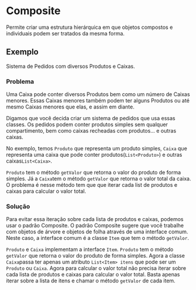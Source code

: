 # Composite

Permite criar uma estrutura hierárquica em que objetos compostos e individuais podem ser tratados da mesma forma.

## Exemplo
Sistema de Pedidos com diversos Produtos e Caixas.

### Problema

Uma Caixa pode conter diversos Produtos bem como um número de Caixas menores. Essas Caixas menores também podem ter alguns Produtos ou até mesmo Caixas menores que elas, e assim em diante.

Digamos que você decida criar um sistema de pedidos que usa essas classes. Os pedidos podem conter produtos simples sem qualquer compartimento, bem como caixas recheadas com produtos... e outras caixas.

No exemplo, temos `Produto` que representa um produto simples, `Caixa` que representa uma caixa que pode conter produtos(`List<Produto>`) e outras caixas`List<Caixa>`.

`Produto` tem o método `getValor` que retorna o valor do produto de forma simples. Já a `Caixa`tem o método `getValor` que retorna o valor total da caixa. O problema é nesse método tem que que iterar cada list de produtos e caixas para calcular o valor total.

### Solução

Para evitar essa iteração sobre cada lista de produtos e caixas, podemos usar o padrão Composite. O padrão Composite sugere que você trabalhe com objetos de árvore e objetos de folha através de uma interface comum. Neste caso, a interface comum é a classe `Item` que tem o método `getValor`.

`Produto` e `Caixa` implementam a interface `Item`. `Produto` tem o método `getValor` que retorna o valor do produto de forma simples. Agora a classe `Caixa`passa ter apenas um atributo `List<Item> itens` que pode ser um `Produto` ou `Caixa`. Agora para calcular o valor total não precisa iterar sobre cada lista de produtos e caixas para calcular o valor total. Basta apenas iterar sobre a lista de itens e chamar o método `getValor` de cada item.